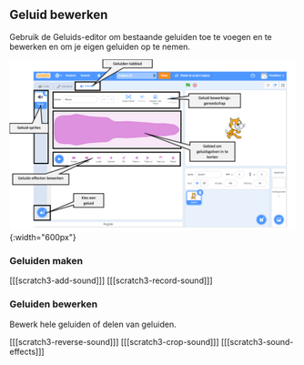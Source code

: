 ## Geluid bewerken

Gebruik de Geluids-editor om bestaande geluiden toe te voegen en te bewerken en om je eigen geluiden op te nemen.

![Een geannoteerde schermafbeelding van het tabblad Geluid.](images/Scratch-Sound-tab.png){:width="600px"}

### Geluiden maken

\[[[scratch3-add-sound]]\] \[[[scratch3-record-sound\]]]

### Geluiden bewerken

Bewerk hele geluiden of delen van geluiden.

\[[[scratch3-reverse-sound]]\] \[[[scratch3-crop-sound\]]] [[[scratch3-sound-effects]]]
